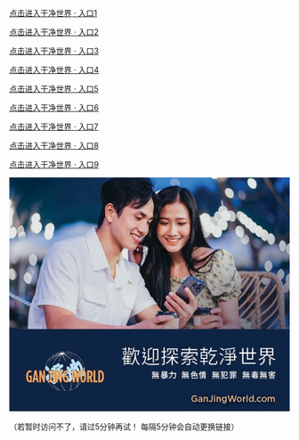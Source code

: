 [点击进入干净世界 · 入口1](https://041545.site)
    
[点击进入干净世界 · 入口2](https://040514.xyz)
    
[点击进入干净世界 · 入口3](https://042015.xyz)
    
[点击进入干净世界 · 入口4](https://240405.site)
    
[点击进入干净世界 · 入口5](https://240516.site)
    
[点击进入干净世界 · 入口6](https://051724.site)
    
[点击进入干净世界 · 入口7](https://051704.site)
    
[点击进入干净世界 · 入口8](https://051923.site)
    
[点击进入干净世界 · 入口9](https://190523.site)
    
[![干净世界](https://github.com/gjsj999/gjsj999/blob/main/git-ganjing.jpg?raw=true)](https://190523.site)
    
（若暂时访问不了，请过5分钟再试！ 每隔5分钟会自动更换链接）
